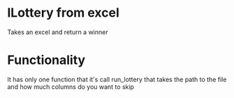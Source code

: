 # lLottery from excel

Takes an excel and return a winner

# Functionality

It has only one function that it's call run_lottery that takes the path to the file and how much columns do you want to skip
